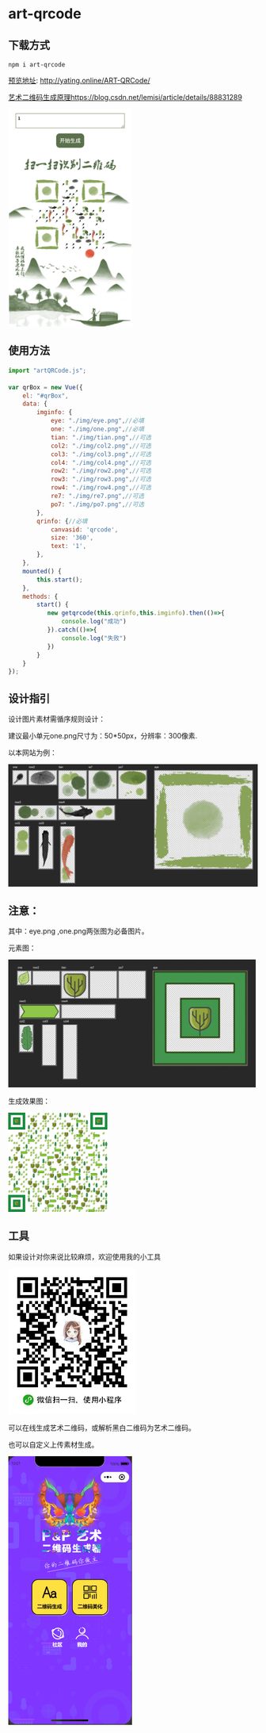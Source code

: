 ﻿# art-qrcode

## 下载方式
```
npm i art-qrcode
```

[预览地址](http://yating.online/demo/qr/): http://yating.online/ART-QRCode/

[艺术二维码生成原理](https://blog.csdn.net/lemisi/article/details/88831289)https://blog.csdn.net/lemisi/article/details/88831289

<img src="readme/demo.png" alt="Editor" width="250">

## 使用方法
```js
import "artQRCode.js";

var qrBox = new Vue({
    el: "#qrBox",
    data: { 
        imginfo: {
            eye: "./img/eye.png",//必填
            one: "./img/one.png",//必填
            tian: "./img/tian.png",//可选
            col2: "./img/col2.png",//可选
            col3: "./img/col3.png",//可选
            col4: "./img/col4.png",//可选
            row2: "./img/row2.png",//可选
            row3: "./img/row3.png",//可选
            row4: "./img/row4.png",//可选
            re7: "./img/re7.png",//可选
            po7: "./img/po7.png",//可选
        },
        qrinfo: {//必填
            canvasid: 'qrcode',
            size: '360',
            text: '1',
        },
    },
    mounted() {
        this.start();
    },
    methods: {
        start() {
           new getqrcode(this.qrinfo,this.imginfo).then(()=>{
               console.log("成功")
           }).catch(()=>{
               console.log("失败")
           })
        }
    }
});

```
## 设计指引
设计图片素材需循序规则设计：

建议最小单元one.png尺寸为：50*50px，分辨率：300像素.

以本网站为例：

![img](readme/rules.png)


## 注意：
其中：eye.png ,one.png两张图为必备图片。

元素图：

<img src="readme/rules1.png" alt="Editor" width="500">

生成效果图：

<img src="readme/rules2.png" alt="Editor" width="200">

## 工具
如果设计对你来说比较麻烦，欢迎使用我的小工具

![image.png](./readme/toolcode.jpg)

可以在线生成艺术二维码，或解析黑白二维码为艺术二维码。

也可以自定义上传素材生成。

<img src="readme/tool.gif" alt="Editor" width="250">


